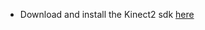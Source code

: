 * Download and install the Kinect2 sdk [here](https://www.microsoft.com/en-us/download/details.aspx?id=44561)
